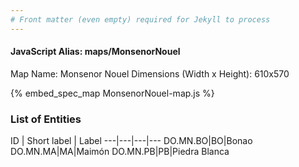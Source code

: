 ```yaml
---
# Front matter (even empty) required for Jekyll to process
---
```


#### JavaScript Alias: maps/MonsenorNouel

Map Name: Monsenor Nouel
Dimensions (Width x Height): 610x570



{% embed_spec_map MonsenorNouel-map.js %}

### List of Entities

ID | Short label | Label
---|---|---|---
DO.MN.BO|BO|Bonao
DO.MN.MA|MA|Maimón
DO.MN.PB|PB|Piedra Blanca